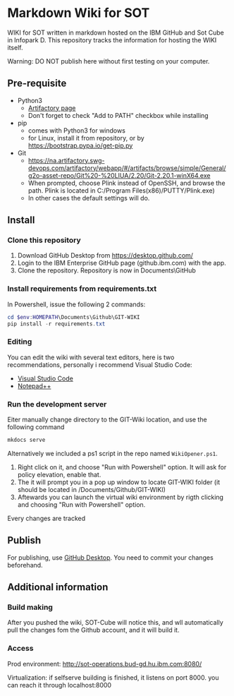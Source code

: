 # Markdown Wiki for SOT

WIKI for SOT written in markdown hosted on the IBM GitHub and Sot Cube in Infopark D. This repository tracks the information for hosting the WIKI itself.

Warning: DO NOT publish here without first testing on your computer.

## Pre-requisite

- Python3
    - [Artifactory page](https://na.artifactory.swg-devops.com/artifactory/webapp/#/artifacts/browse/tree/General/g2o-asset-repo/Python%20-%20IUA)
    - Don't forget to check "Add to PATH" checkbox while installing
- pip
    - comes with Python3 for windows
    - for Linux, install it from repository, or by https://bootstrap.pypa.io/get-pip.py
- Git
    - https://na.artifactory.swg-devops.com/artifactory/webapp/#/artifacts/browse/simple/General/g2o-asset-repo/Git%20-%20LIUA/2.20/Git-2.20.1-winX64.exe
    - When prompted, choose Plink instead of OpenSSH, and browse the path. Plink is located in C:/Program Files(x86)/PUTTY/Plink.exe)
    - In other cases the default settings will do.

## Install

### Clone this repository

1. Download GitHub Desktop from https://desktop.github.com/
1. Login to the IBM Enterprise GitHub page (github.ibm.com) with the app.
1. Clone the repository. Repository is now in Documents\GitHub

### Install requirements from requirements.txt

In Powershell, issue the following 2 commands:

```powershell
cd $env:HOMEPATH\Documents\Github\GIT-WIKI
pip install -r requirements.txt
```

### Editing

You can edit the wiki with several text editors, here is two recommendations, personally i recommend Visual Studio Code:

* [Visual Studio Code](https://na.artifactory.swg-devops.com/artifactory/g2o-asset-repo/Visual%20Studio%20Code%20-%20LIUA)
* [Notepad++](https://na.artifactory.swg-devops.com/artifactory/webapp/#/artifacts/browse/tree/General/g2o-asset-repo/Notepad++%20-%20IUA)

### Run the development server

Eiter manually change directory to the GIT-Wiki location, and use the following command

```powershell
mkdocs serve
```

Alternatively we included a ps1 script in the repo named `WikiOpener.ps1`.

1. Right click on it, and choose "Run with Powershell" option. It will ask for policy elevation, enable that.
2. The it will prompt you in a pop up window to locate GIT-WIKI folder (it should be located in /Documents/Github/GIT-WIKI)
3. Aftewards you can launch the virtual wiki environment by rigth clicking and choosing "Run with Powershell" option.

Every changes are tracked

## Publish

For publishing, use [GitHub Desktop](https://desktop.github.com/). You need to commit your changes beforehand.

## Additional information

### Build making

After you pushed the wiki, SOT-Cube will notice this, and wll automatically pull the changes fom the Github account, and it will build it.

### Access

Prod environment: http://sot-operations.bud-gd.hu.ibm.com:8080/

Virtualization: if selfserve building is finished, it listens on port 8000. you can reach it through localhost:8000
